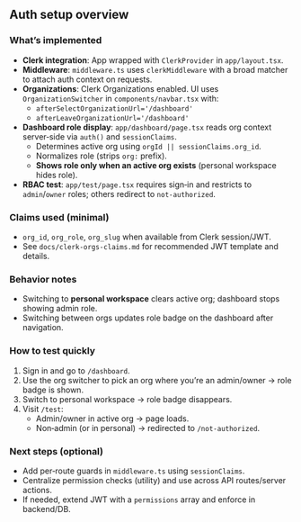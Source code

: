 ## Auth setup overview

### What’s implemented

- **Clerk integration**: App wrapped with `ClerkProvider` in `app/layout.tsx`.
- **Middleware**: `middleware.ts` uses `clerkMiddleware` with a broad matcher to attach auth context on requests.
- **Organizations**: Clerk Organizations enabled. UI uses `OrganizationSwitcher` in `components/navbar.tsx` with:
  - `afterSelectOrganizationUrl='/dashboard'`
  - `afterLeaveOrganizationUrl='/dashboard'`
- **Dashboard role display**: `app/dashboard/page.tsx` reads org context server‑side via `auth()` and `sessionClaims`.
  - Determines active org using `orgId || sessionClaims.org_id`.
  - Normalizes role (strips `org:` prefix).
  - **Shows role only when an active org exists** (personal workspace hides role).
- **RBAC test**: `app/test/page.tsx` requires sign‑in and restricts to `admin`/`owner` roles; others redirect to `not-authorized`.

### Claims used (minimal)

- `org_id`, `org_role`, `org_slug` when available from Clerk session/JWT.
- See `docs/clerk-orgs-claims.md` for recommended JWT template and details.

### Behavior notes

- Switching to **personal workspace** clears active org; dashboard stops showing admin role.
- Switching between orgs updates role badge on the dashboard after navigation.

### How to test quickly

1. Sign in and go to `/dashboard`.
2. Use the org switcher to pick an org where you’re an admin/owner → role badge is shown.
3. Switch to personal workspace → role badge disappears.
4. Visit `/test`:
   - Admin/owner in active org → page loads.
   - Non‑admin (or in personal) → redirected to `/not-authorized`.

### Next steps (optional)

- Add per‑route guards in `middleware.ts` using `sessionClaims`.
- Centralize permission checks (utility) and use across API routes/server actions.
- If needed, extend JWT with a `permissions` array and enforce in backend/DB.

